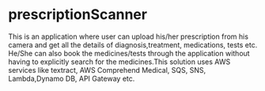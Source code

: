 # prescriptionScanner
This is an application where user can upload his/her prescription from his camera and get all the details of diagnosis,treatment, medications, tests etc. He/She can also book the medicines/tests through the application without having to explicitly search for the medicines.This solution uses AWS services like textract, AWS Comprehend Medical, SQS, SNS, Lambda,Dynamo DB, API Gateway etc.
